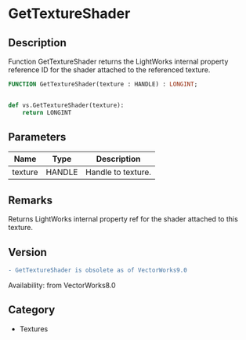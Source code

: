 # GetTextureShader

## Description
Function GetTextureShader returns the LightWorks internal property reference ID for the shader attached to the referenced texture.

```pascal
FUNCTION GetTextureShader(texture : HANDLE) : LONGINT;
```

```python

def vs.GetTextureShader(texture):
    return LONGINT
```

## Parameters
|Name|Type|Description|
|---|---|---|
|texture|HANDLE|Handle to texture.|

## Remarks
Returns LightWorks internal property ref for the shader attached to this texture.

## Version
```diff
- GetTextureShader is obsolete as of VectorWorks9.0
```

Availability: from VectorWorks8.0
## Category
* Textures


